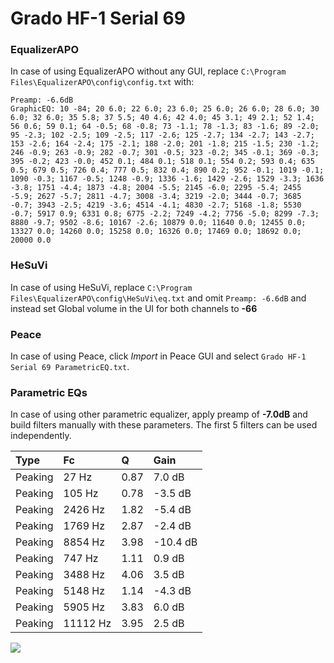 # Grado HF-1 Serial 69

### EqualizerAPO
In case of using EqualizerAPO without any GUI, replace `C:\Program Files\EqualizerAPO\config\config.txt`
with:
```
Preamp: -6.6dB
GraphicEQ: 10 -84; 20 6.0; 22 6.0; 23 6.0; 25 6.0; 26 6.0; 28 6.0; 30 6.0; 32 6.0; 35 5.8; 37 5.5; 40 4.6; 42 4.0; 45 3.1; 49 2.1; 52 1.4; 56 0.6; 59 0.1; 64 -0.5; 68 -0.8; 73 -1.1; 78 -1.3; 83 -1.6; 89 -2.0; 95 -2.3; 102 -2.5; 109 -2.5; 117 -2.6; 125 -2.7; 134 -2.7; 143 -2.7; 153 -2.6; 164 -2.4; 175 -2.1; 188 -2.0; 201 -1.8; 215 -1.5; 230 -1.2; 246 -0.9; 263 -0.9; 282 -0.7; 301 -0.5; 323 -0.2; 345 -0.1; 369 -0.3; 395 -0.2; 423 -0.0; 452 0.1; 484 0.1; 518 0.1; 554 0.2; 593 0.4; 635 0.5; 679 0.5; 726 0.4; 777 0.5; 832 0.4; 890 0.2; 952 -0.1; 1019 -0.1; 1090 -0.3; 1167 -0.5; 1248 -0.9; 1336 -1.6; 1429 -2.6; 1529 -3.3; 1636 -3.8; 1751 -4.4; 1873 -4.8; 2004 -5.5; 2145 -6.0; 2295 -5.4; 2455 -5.9; 2627 -5.7; 2811 -4.7; 3008 -3.4; 3219 -2.0; 3444 -0.7; 3685 -0.7; 3943 -2.5; 4219 -3.6; 4514 -4.1; 4830 -2.7; 5168 -1.8; 5530 -0.7; 5917 0.9; 6331 0.8; 6775 -2.2; 7249 -4.2; 7756 -5.0; 8299 -7.3; 8880 -9.7; 9502 -8.6; 10167 -2.6; 10879 0.0; 11640 0.0; 12455 0.0; 13327 0.0; 14260 0.0; 15258 0.0; 16326 0.0; 17469 0.0; 18692 0.0; 20000 0.0
```

### HeSuVi
In case of using HeSuVi, replace `C:\Program Files\EqualizerAPO\config\HeSuVi\eq.txt` and omit `Preamp:
-6.6dB` and instead set Global volume in the UI for both channels to **-66**

### Peace
In case of using Peace, click *Import* in Peace GUI and select `Grado HF-1 Serial 69 ParametricEQ.txt`.

### Parametric EQs
In case of using other parametric equalizer, apply preamp of **-7.0dB** and build filters manually with
these parameters. The first 5 filters can be used independently.

| Type    | Fc       |    Q | Gain     |
|:--------|:---------|:-----|:---------|
| Peaking | 27 Hz    | 0.87 | 7.0 dB   |
| Peaking | 105 Hz   | 0.78 | -3.5 dB  |
| Peaking | 2426 Hz  | 1.82 | -5.4 dB  |
| Peaking | 1769 Hz  | 2.87 | -2.4 dB  |
| Peaking | 8854 Hz  | 3.98 | -10.4 dB |
| Peaking | 747 Hz   | 1.11 | 0.9 dB   |
| Peaking | 3488 Hz  | 4.06 | 3.5 dB   |
| Peaking | 5148 Hz  | 1.14 | -4.3 dB  |
| Peaking | 5905 Hz  | 3.83 | 6.0 dB   |
| Peaking | 11112 Hz | 3.95 | 2.5 dB   |

![](https://raw.githubusercontent.com/jaakkopasanen/AutoEq/master/results/innerfidelity/sbaf-serious/Grado%20HF-1%20Serial%2069/Grado%20HF-1%20Serial%2069.png)